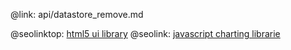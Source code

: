 @link: api/datastore_remove.md

@seolinktop: [html5 ui library](https://webix.com)
@seolink: [javascript charting librarie](https://webix.com/widget/charts/)